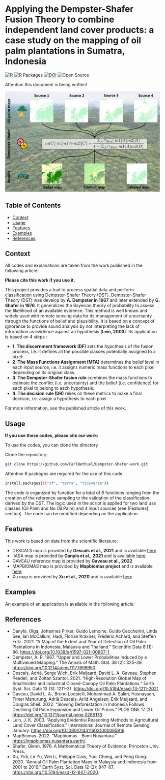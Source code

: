 # Applying the Dempster-Shafer Fusion Theory to combine independent land cover products: a case study on the mapping of oil palm plantations in Sumatra, Indonesia

![R](https://img.shields.io/badge/Language-R-blue)
![R Packages](https://img.shields.io/badge/Packages-sf%2C%20terra%2C%20pracma-blue?logo=r)
[![DOI](https://img.shields.io/badge/DOI-10.1109%2FACCESS.2023.10641360-blue)](https://ieeexplore.ieee.org/document/10641360)
![Open Source](https://img.shields.io/badge/Open--Source-Yes-brightgreen)



Attention this document is being written! 




![Image is not available or viewable](./Images/Img_git.PNG)

## Table of Contents
- [Context](#Context)
- [Usage](#Usage)
- [Features](#Features)
- [Examples](#Examples)
- [References](#References)

## Context

All codes and explanations are taken from the work published in the following article: 

**Please cite this work if you use it.**

This project provides a tool to process spatial data and perform classification using Dempster-Shafer Theory (DST). 
Dempster-Shafer Theory (DST) was develop by **A. Dempster in 1967** and later extended by **G. Shafer in 1976**. It generalizes the Bayesian theory of probability to assess the likelihood of an available evidence. This method is well known and widely used with remote sensing data for its management of uncertainty through the functions of belief and plausibility. It is based on a concept of ignorance to provide sound analysis by not interpreting the lack of information as evidence against an hypothesis (**Lein, 2003**). Its application is based on 4 steps :

- **1. The discernment framework (DF)** sets the hypothesis of the fusion process, i.e. it defines all the possible classes potentially assigned to a pixel:
- **2. The Mass Functions Assignment (MFA)** determines the belief level in each input source, i.e. it assigns numeric mass functions to each pixel depending on its original class.
- **3. The Dempster-Shafer fusion rule** combines the mass functions to estimate the conflict (i.e. uncertainty) and the belief (i.e. confidence) for each pixel to belong to each hypothesis.
- **4. The decision rule (DR)** relies on these metrics to make a final decision, i.e. assign a hypothesis to each pixel.

For more information, see the published article of this work.

## Usage

**If you use these codes, please cite our work:**

To use the codes, you can clone the directory

Clone the repository:
   ```bash
   git clone https://github.com/CarlBethuel/Dempster-Shafer-work.git
```

Attention R packages are required for the use of this code. 

```bash 
install.packages(c("sf", "terra", "tidyverse"))
```
The code is organized by function for a total of 6 functions ranging from the creation of the reference sampling to the validation of the classification derived by the DST. The logic used in the script is applied for two land use classes (Oil Palm and No Oil Palm) and 4 input sources (see [Features] section). The code can be modified depending on the application. 

## Features
This work is based on data from the scientific literature: 

- DESCALS map is provided by **Descals et al., 2021** and is available [here](https://zenodo.org/records/4473715)
- IIASA map is provided by **Danylo et al., 2021** and is available [here](https://github.com/odanylo/oilpalmseasia)
- GAVEAU reference map is provided by **Gaveau et al., 2022** 
- MAPBIOMAS map is provided by **Mapbiomas project** and is available [here](https://mapbiomas.nusantara.earth/)
- Xu map is provided by **Xu et al., 2020** and is available [here](https://zenodo.org/records/3467071)

## Examples

An example of an application is available in the following article: 

## References
- Danylo, Olga, Johannes Pirker, Guido Lemoine, Guido Ceccherini, Linda See, Ian McCallum, Hadi, Florian Kraxner, Frédéric Achard, and Steffen Fritz. 2021. “A Map of the Extent and Year of Detection of Oil Palm Plantations in Indonesia, Malaysia and Thailand.” Scientific Data 8 (1): 96. https://doi.org/10.1038/s41597-021-00867-1.
- Dempster, A. P. 1967. “Upper and Lower Probabilities Induced by a Multivalued Mapping.” The Annals of Math. Stat. 38 (2): 325–39. https://doi.org/10.1214/aoms/1177698950.
- Descals, Adrià, Serge Wich, Erik Meijaard, David L. A. Gaveau, Stephen Peedell, and Zoltan Szantoi. 2021. “High-Resolution Global Map of Smallholder and Industrial Closed-Canopy Oil Palm Plantations.” Earth Syst. Sci. Data 13 (3): 1211–31. https://doi.org/10.5194/essd-13-1211-2021.
- Gaveau, David L. A., Bruno Locatelli, Mohammad A. Salim, Husnayaen, Timer Manurung, Adrià Descals, Arild Angelsen, Erik Meijaard, and Douglas Sheil. 2022. “Slowing Deforestation in Indonesia Follows Declining Oil Palm Expansion and Lower Oil Prices.” PLOS ONE 17 (3). https://doi.org/10.1371/journal.pone.0266178.
- Lein, J. K. 2003. “Applying Evidential Reasoning Methods to Agricultural Land Cover Classification.” International Journal of Remote Sensing, January. https://doi.org/10.1080/0143116031000095916.
- MapBiomas. 2022. “Mapbiomas - Bumi Nusantara.” https://mapbiomas.nusantara.earth/.
- Shafer, Glenn. 1976. A Mathematical Theory of Evidence. Princeton Univ. Press.
- Xu, Yidi, Le Yu, Wei Li, Philippe Ciais, Yuqi Cheng, and Peng Gong. 2020. “Annual Oil Palm Plantation Maps in Malaysia and Indonesia from 2001 to 2016.” Earth Syst. Sci. Data 12 (2): 847–67. https://doi.org/10.5194/essd-12-847-2020.

